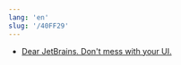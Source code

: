 ```yaml
---
lang: 'en'
slug: '/40FF29'
---
```


- [Dear JetBrains. Don't mess with your UI.](https://neil.computer/notes/dear-jetbrains-dont-mess-with-your-ui/)

<head>
  <html lang="en-US"/>
</head>
